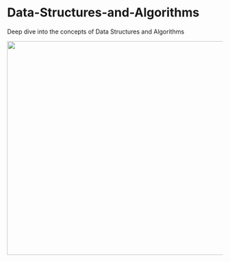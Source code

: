 # Data-Structures-and-Algorithms
Deep dive into the concepts of Data Structures and Algorithms

<!-- ![Untitled design](https://user-images.githubusercontent.com/91329268/135677011-7d9f9d58-04c7-4388-b5dd-5057cbad5e69.png) -->
<img src="https://user-images.githubusercontent.com/91329268/135677011-7d9f9d58-04c7-4388-b5dd-5057cbad5e69.png" width="550" height="500">
